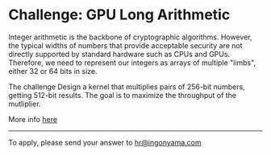 # Challenge: GPU Long Arithmetic

Integer arithmetic is the backbone of cryptographic algorithms. However, the typical widths of numbers that provide acceptable security are not directly supported by standard hardware such as CPUs and GPUs. Therefore, we need to represent our integers as arrays of multiple "limbs", either 32 or 64 bits in size.

The challenge
Design a kernel that multiplies pairs of 256-bit numbers, getting 512-bit results. The goal is to maximize the throughput of the mutliplier.

More info [here](https://github.com/ingonyama-zk/ingo-gpu-challenge)

___

To apply, please send your answer to hr@ingonyama.com
